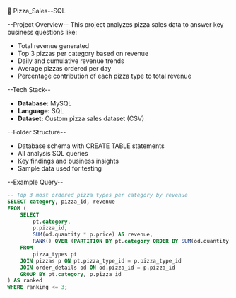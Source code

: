  🍕  Pizza_Sales--SQL

 --Project Overview--
This project analyzes pizza sales data to answer key business questions like:
- Total revenue generated
- Top 3 pizzas per category based on revenue
- Daily and cumulative revenue trends
- Average pizzas ordered per day
- Percentage contribution of each pizza type to total revenue
  

 --Tech Stack--
- **Database:** MySQL
- **Language:** SQL
- **Dataset:** Custom pizza sales dataset (CSV)
  

--Folder Structure--
- Database schema with CREATE TABLE statements
-  All analysis SQL queries
-  Key findings and business insights
-  Sample data used for testing

  
--Example Query--
```sql
-- Top 3 most ordered pizza types per category by revenue
SELECT category, pizza_id, revenue
FROM (
    SELECT 
        pt.category,
        p.pizza_id,
        SUM(od.quantity * p.price) AS revenue,
        RANK() OVER (PARTITION BY pt.category ORDER BY SUM(od.quantity * p.price) DESC) AS ranking
    FROM 
        pizza_types pt
    JOIN pizzas p ON pt.pizza_type_id = p.pizza_type_id
    JOIN order_details od ON od.pizza_id = p.pizza_id
    GROUP BY pt.category, p.pizza_id
) AS ranked
WHERE ranking <= 3;
